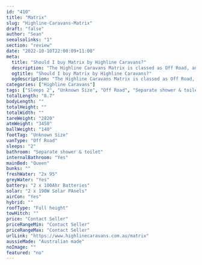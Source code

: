 ```yaml
---
id: "410"
title: "Matrix"
slug: "Highline-Caravans-Matrix"
draft: "false"
author: "Sean"
seealsolinks: "1"
section: "review"
date: "2022-10-10T22:00:09+11:00"
meta:
  title: "Should I buy Matrix by Highline Caravans?"
  description: "The Highline Caravans Matrix is classed as Off Road, and sleeps 2 people. It is Australian made and comes in at Unknown Size. It generally has Separate shower & toilet."
  ogtitle: "Should I buy Matrix by Highline Caravans?"
  ogdescription: "The Highline Caravans Matrix is classed as Off Road, and sleeps 2 people. It is Australian made and comes in at Unknown Size. It generally has Separate shower & toilet."
categories: ["Highline Caravans"]
tags: ["Sleeps 2", "Unknown Size", "Off Road", "Separate shower & toilet", "Full height", "Price Unknown", "Australian made"]
totalLength: "8.7"
bodyLength: ""
totalHeight: ""
totalWidth: ""
tareWeight: "2820"
atmWeight: "3450"
ballWeight: "140"
footTag: "Unknown Size"
vanType: "Off Road"
sleeps: "2"
bathroom: "Separate shower & toilet"
internalBathroom: "Yes"
mainBed: "Queen"
bunks: ""
freshWater: "2x 95"
greyWater: "Yes"
battery: "2 x 100Ahr Batteries"
solar: "2 x 190W Solar PAnels"
airCon: "Yes"
hybrid: ""
roofType: "Full height"
towHitch: ""
price: "Contact Seller"
priceRangeMin: "Contact Seller"
priceRangeMax: "Contact Seller"
urlLink: "https://www.highlinecaravans.com.au/matrix"
aussieMade: "Australian made"
noImage: ""
featured: "no"
---
```


